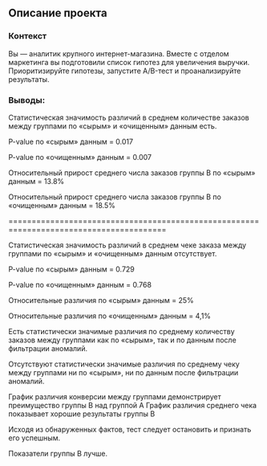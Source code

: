 ## Описание проекта
### Контекст
Вы — аналитик крупного интернет-магазина. Вместе с отделом маркетинга вы подготовили список гипотез для увеличения выручки.
Приоритизируйте гипотезы, запустите A/B-тест и проанализируйте результаты. 

### Выводы:

Статистическая значимость различий в среднем количестве заказов между группами по «сырым» и «очищенным» данным есть.

P-value по «сырым» данным = 0.017

P-value по «очищенным» данным = 0.007

Относительный прирост среднего числа заказов группы B по «сырым» данным = 13.8%

Относительный прирост среднего числа заказов группы B по «очищенным» данным = 18.5%

========================================================================================

Статистическая значимость различий в среднем чеке заказа между группами по «сырым» и «очищенным» данным отсутствует.

P-value по «сырым» данным = 0.729

P-value по «очищенным» данным = 0.768

Относительные различия по «сырым» данным = 25%

Относительные различия по «очищенным» данным = 4,1%

Есть статистически значимые различия по среднему количеству заказов между группами как по «сырым», так и по данным после фильтрации аномалий.

Отсутствуют статистически значимые различия по среднему чеку между группами ни по «сырым», ни по данным после фильтрации аномалий.

График различия конверсии между группами демонстрирует преимущество группы В над группой А График различия среднего чека показывает хорошие результаты группы В

Исходя из обнаруженных фактов, тест следует остановить и признать его успешным.

Показатели группы В лучше.
